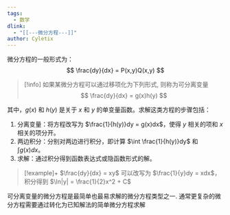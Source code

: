 ```yaml
---
tags:
  - 数学
dlink:
  - "[[---微分方程---]]"
author: Cyletix
---
```

微分方程的一般形式为：
$$ \frac{dy}{dx} = P(x,y)Q(x,y) $$
>[!info]
> 如果某微分方程可以通过移项化为下列形式, 则称为可分离变量
> $$ \frac{dy}{dx} = g(x)h(y) $$

其中，$g(x)$ 和 $h(y)$ 是关于 $x$ 和 $y$ 的单变量函数。求解这类方程的步骤包括：
1. 分离变量：将方程改写为 $\frac{1}{h(y)}dy = g(x)dx$，使得 $y$ 相关的项和 $x$ 相关的项分开。
2. 两边积分：分别对两边进行积分，即计算 $\int \frac{1}{h(y)}dy$ 和 $\int g(x)dx$。
3. 求解：通过积分得到函数表达式或隐函数形式的解。

>[!example]+
$\frac{dy}{dx} = xy$ 可以改写为 $\frac{1}{y}dy = xdx$，积分得到 $\ln|y| = \frac{1}{2}x^2 + C$

可分离变量的微分方程是最简单也最易求解的微分方程类型之一. 
通常更复杂的微分方程需要通过转化为已知解法的简单微分方程求解